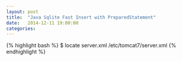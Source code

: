 ```yaml
---
layout: post
title:  "Java Sqlite Fast Insert with PreparedStatement"
date:   2014-12-11 19:00:00
categories:
---
```


{% highlight bash %}
$ locate server.xml
/etc/tomcat7/server.xml
{% endhighlight %}

 
